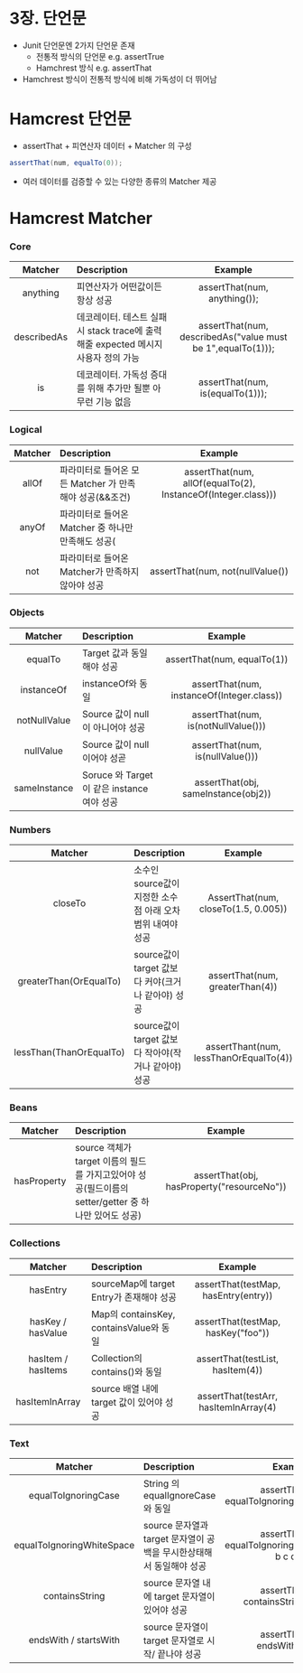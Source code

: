 # 3장. 단언문
* Junit 단언문엔 2가지 단언문 존재
    * 전통적 방식의 단언문 e.g. assertTrue
    * Hamchrest 방식 e.g. assertThat
* Hamchrest 방식이 전통적 방식에 비해 가독성이 더 뛰어남

# Hamcrest 단언문
* assertThat + 피연산자 데이터 + Matcher 의 구성
```java
assertThat(num, equalTo(0));
```

* 여러 데이터를 검증할 수 있는 다양한 종류의 Matcher 제공

# Hamcrest Matcher
### Core
| Matcher | Description | Example |
|:-------:|:------------|:-------:|
|anything|피연산자가 어떤값이든 항상 성공|assertThat(num, anything());|
|describedAs|데코레이터. 테스트 실패시 stack trace에 출력해줄 expected 메시지 사용자 정의 가능|assertThat(num, describedAs("value must be 1",equalTo(1)));|
|is|데코레이터. 가독성 증대를 위해 추가만 될뿐 아무런 기능 없음|assertThat(num, is(equalTo(1)));|

### Logical
| Matcher | Description | Example |
|:-------:|:------------|:-------:|
|allOf|파라미터로 들어온 모든 Matcher 가 만족해야 성공(&&조건)|assertThat(num, allOf(equalTo(2), InstanceOf(Integer.class)))|
|anyOf|파라미터로 들어온 Matcher 중 하나만 만족해도 성공(||조건)|assertThat(num, anyOf(equalTo(2), InstanceOf(Integer.class)|
|not|파라미터로 들어온 Matcher가 만족하지 않아야 성공|assertThat(num, not(nullValue())|

### Objects
| Matcher | Description | Example |
|:-------:|:------------|:-------:|
|equalTo|Target 값과 동일해야 성공|assertThat(num, equalTo(1))|
|instanceOf|instanceOf와 동일|assertThat(num, instanceOf(Integer.class))|
|notNullValue|Source 값이 null 이 아니어야 성공|assertThat(num, is(notNullValue()))|
|nullValue|Source 값이 null 이어야 성곧|assertThat(num, is(nullValue()))|
|sameInstance|Soruce 와 Target이 같은 instance여야 성공|assertThat(obj, sameInstance(obj2))|

### Numbers
| Matcher | Description | Example |
|:-------:|:------------|:-------:|
|closeTo|소수인 source값이 지정한 소수점 아래 오차범위 내여야 성공|AssertThat(num, closeTo(1.5, 0.005))|
|greaterThan(OrEqualTo)|source값이 target 값보다 커야(크거나 같아야) 성공|assertThat(num, greaterThan(4))|
|lessThan(ThanOrEqualTo)|source값이 target 값보다 작아야(작거나 같아야) 성공|assertThant(num, lessThanOrEqualTo(4))|

### Beans
| Matcher | Description | Example |
|:-------:|:------------|:-------:|
|hasProperty|source 객체가 target 이름의 필드를 가지고있어야 성공(필드이름의 setter/getter 중 하나만 있어도 성공)|assertThat(obj, hasProperty("resourceNo"))|

### Collections
| Matcher | Description | Example |
|:-------:|:------------|:-------:|
|hasEntry|sourceMap에 target Entry가 존재해야 성공|assertThat(testMap, hasEntry(entry))|
|hasKey / hasValue|Map의 containsKey, containsValue와 동일|assertThat(testMap, hasKey("foo"))|
|hasItem / hasItems|Collection의 contains()와 동일|assertThat(testList, hasItem(4))|
|hasItemInArray|source 배열 내에 target 값이 있어야 성공|assertThat(testArr, hasItemInArray(4)|

### Text
| Matcher | Description | Example |
|:-------:|:------------|:-------:|
|equalToIgnoringCase|String 의 equalIgnoreCase 와 동일|assertThat(str, equalToIgnoringCase("AbCd"))|
|equalToIgnoringWhiteSpace|source 문자열과 target 문자열이 공백을 무시한상태해서 동일해야 성공|assertThat(str, equalToIgnoringWhiteSpace("a b c d"))|
|containsString|source 문자열 내에 target 문자열이 있어야 성공|assertThat(str, containsString("abc"))|
|endsWith / startsWith|source 문자열이 target 문자열로 시작/ 끝나야 성공|assertThat(str, endsWith("cd"))|